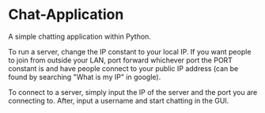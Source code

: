 # Chat-Application
A simple chatting application within Python.

To run a server, change the IP constant to your local IP. If you want people to join from outside your LAN, port forward whichever port the PORT constant is and have people connect to your public IP address (can be found by searching "What is my IP" in google).

To connect to a server, simply input the IP of the server and the port you are connecting to. After, input a username and start chatting in the GUI.
